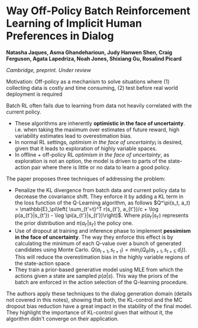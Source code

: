 # Way Off-Policy Batch Reinforcement Learning of Implicit Human Preferences in Dialog

**Natasha Jaques, Asma Ghandeharioun, Judy Hanwen Shen, Craig Ferguson, Agata Lapedriza, Noah Jones, Shixiang Gu, Rosalind Picard**

*Cambridge, preprint. Under review*

Motivation: Off-policy as a mechanism to solve situations where (1) collecting data is costly and time consuming, (2) test before real world deployment is required

Batch RL often fails due to learning from data not heavily correlated with the current policy.
- These algorithms are inherently **optimistic in the face of uncertainty**. i.e. when taking the maximum over estimates of future reward, high variability estimates lead to overestimation bias.
- In normal RL settings, *optimism in the face of uncertainty*¡ is desired, given that it leads to exploration of highly variable spaces.
- In offline + off-policy RL *optimism in the face of uncertainty*, as exploration is not an option, the model is driven to parts of the state-action pair where there is little or no data to learn a good policy.

The paper proposes three techniques of addressing the problem:
- Penalize the KL divergence from batch data and current policy data to decrease the covariance shift. They enforce it by adding a KL term in the loss function of the Q-Learning algorithm, as follows $Q^\pi(s_t, a_t) = \mathbb{E}_\pi\left( \sum_{t'=t}^T r(s_{t'}, a_{t'})/c + \log p(a_{t'}|s_{t'}) - \log \pi(a_{t'}|s_{t'})\right)$. Where $p(a_{t'}|s_{t'})$ represents the prior distribution and $\pi(a_{t'}|s_{t'})$ the policy one.
- Use of dropout at training and inference phase to implement **pessimism in the face of uncertainty**. The way they enforce this effect is by calculating the minimum of each Q-value over a bunch of generated candidates using Monte Carlo. $Q(a_{t+1}, s_{t+1}) = min_i(Q_\theta(a_{t+1}, s_{t+1}; d_i))$. This will reduce the overestimation bias in the highly variable regions of the state-action space.
- They train a prior-based generative model using MLE from which the actions given a state are sampled $p(a|s)$. This way the priors of the batch are enforced in the action selection of the Q-learning procedure.

The authors apply these techniques to the dialog generation domain (details not covered in this notes), showing that both, the KL-control and the MC dropout bias reduction have a great impact in the stability of the final model. They highlight the importance of KL-control given that without it, the algorithm didn't converge on their application.